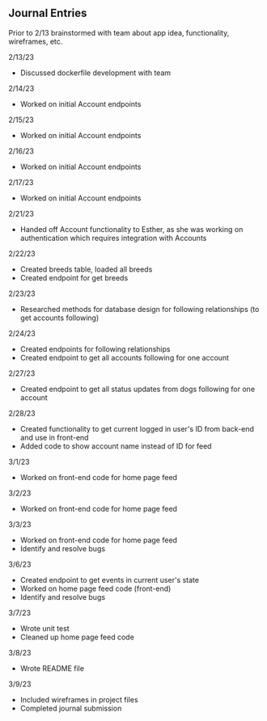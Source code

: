 ## Journal Entries

Prior to 2/13 brainstormed with team about app idea, functionality, wireframes, etc.

2/13/23
- Discussed dockerfile development with team

2/14/23
- Worked on initial Account endpoints

2/15/23
- Worked on initial Account endpoints

2/16/23
- Worked on initial Account endpoints

2/17/23
- Worked on initial Account endpoints

2/21/23
- Handed off Account functionality to Esther, as she was working on authentication which requires integration with Accounts

2/22/23
- Created breeds table, loaded all breeds
- Created endpoint for get breeds

2/23/23
- Researched methods for database design for following relationships (to get accounts following)

2/24/23
- Created endpoints for following relationships
- Created endpoint to get all accounts following for one account

2/27/23
- Created endpoint to get all status updates from dogs following for one account

2/28/23
- Created functionality to get current logged in user's ID from back-end and use in front-end
- Added code to show account name instead of ID for feed

3/1/23
- Worked on front-end code for home page feed

3/2/23
- Worked on front-end code for home page feed

3/3/23
- Worked on front-end code for home page feed
- Identify and resolve bugs

3/6/23
- Created endpoint to get events in current user's state
- Worked on home page feed code (front-end)
- Identify and resolve bugs

3/7/23
- Wrote unit test
- Cleaned up home page feed code

3/8/23
- Wrote README file

3/9/23
- Included wireframes in project files
- Completed journal submission
